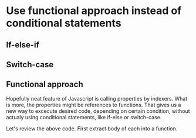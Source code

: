# Use functional approach instead of conditional statements

## If-else-if

## Switch-case

## Functional approach
Hopefully neat feature of Javascript is calling properties by indexers. What is more, the properties might be references to functions. That gives us a new way to excecute desired code, depending on certain condition, without actualy using conditional statements, like if-else or switch-case.

Let's review the above code. First extract body of each into a function.

